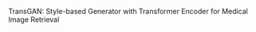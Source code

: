 TransGAN: Style-based Generator with Transformer Encoder for Medical Image Retrieval










        
